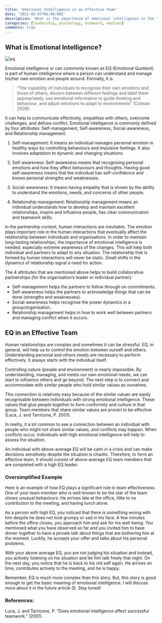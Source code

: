 ```yaml
---
title: 'Emotional Intelligence in an Effective Team'
date: '2021-02-07T06:00:00Z'
description: 'What is the importance of emotional intelligence in the team? How does it affect your team effectiveness?'
categories: [leadership, psychology, teamwork, emotion]
comments: true
---
```


## What is Emotional Intelligence?

![eq](https://cdn.pixabay.com/photo/2017/11/26/15/16/smiley-2979107_1280.jpg)

Emotional intelligence or can commonly known as EQ (Emotional Quotient) is part of human intelligence where a person can understand and manage his/her own emotion and people around. Formally, it is

> “The capability of individuals to recognise their own emotions and those of others, discern between different feelings and label them appropriately, use emotional information to guide thinking and behaviour, and adjust emotions to adapt to environments” (Colman 2008).

It can help to communicate effectively, empathise with others, overcome challenges, and defuse conflict. Emotional intelligence is commonly defined by four attributes: Self-management, Self-awareness, Social-awareness, and Relationship management.

1. Self-management:
   It means an individual manages personal emotion in healthy ways by controlling behaviours and impulsive feelings. It also involves adaptation to dynamic and changing situations.
2. Self-awareness:
   Self-awareness means that recognising personal emotions and how they affect behaviours and thoughts. Having good self-awareness means that the individual has self-confidence and knows personal strengths and weaknesses.

3. Social-awareness:
   It means having empathy that is shown by the ability to understand the emotions, needs, and concerns of other people.

4. Relationship management:
   Relationship management means an individual understands how to develop and maintain excellent relationships, inspire and influence people, has clear communication and teamwork skills.

In the partnership context, human interactions are inevitable. The emotion plays important role in the human interactions that eventually affect the relationship between individuals and organisations. In order to maintain long-lasting relationships, the importance of emotional intelligence is needed, especially extreme awareness of the changes. This will help both individual and partners to adapt to any situation. The relationship that is formed by human interactions will never be static. Small shifts in the dynamics of relationship signal a need for action.

The 4 attributes that are mentioned above helps to build collaborative partnerships (for the organisation’s leader or individual partner):

- Self-management helps the partners to follow through on commitments.
- Self-awareness helps the partners to acknowledge things that can be done (strengths and weaknesses).
- Social-awareness helps recognise the power dynamics in a group/organisation.
- Relationship management helps in how to work well between partners and managing conflict when it occurs.

## EQ in an Effective Team

Human relationships are complex and sometimes it can be stressful. EQ, in general, will help us to control the emotion between ourself and others. Understanding personal and others needs are necessary to perform effectively. It always starts with the individual itself.

Controlling nature (people and environment) is nearly impossible. By understanding, managing, and meets our own emotional needs, we can start to influence others and go beyond. The next step is to connect and accommodate with similar people who hold similar values as ourselves.

This connection is relatively easy because of the similar values are easily recognisable between individuals with strong emotional intelligence. These values that glue people together to form conformity and culture in that group. Team members that share similar values are proven to be effective (Luca, J. and Tarricone, P. 2001).

In reality, it a lot common to see a connection between an individual with people who might not share similar values, and conflicts may happen. When conflicts occur, individuals with high emotional intelligence will help to assess the situation.

An individual with above-average EQ will be calm in a crisis and can make decisions sensitively despite the situation is chaotic. Therefore, to form an effective team, it should consist of above-average EQ team members that are completed with a high EQ leader.

### Oversimplified Example

Here is an example of how EQ plays a significant role in team effectiveness. One of your team member who is well-known to be the star of the team shows unusual behaviours. He arrives late at the office, little to no contribution to the meeting, and having lunch alone.

As a person with high EQ, you noticed that there is something wrong with him despite he does not look grumpy or sad in his face. A few minutes before the office closes, you approach him and ask for his well-being. You mentioned what you have observed so far and you invited him to have dinner together to have a private talk about things that are bothering him at the moment. Luckily, he accepts your offer and talks about his personal problems.

With your above average EQ, you are not judging his situation and instead, you actively listening on his situation and let him talk freely that night. On the next day, you notice that he is back to his old self again. He arrives on time, contributes actively to the meeting, and he is happy.

Remember, EQ is much more complex than this story. But, this story is good enough to get the basic meaning of emotional intelligence. I will discuss more about it in the future article 😊. Stay tuned!

### References:

Luca, J. and Tarricone, P. “Does emotional intelligence affect successful teamwork.” (2001).
